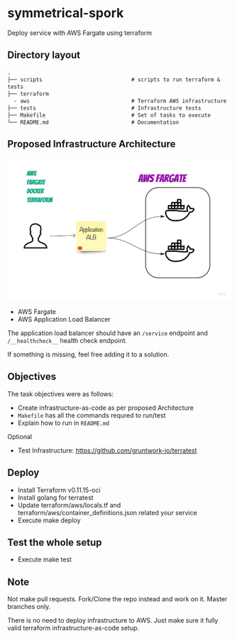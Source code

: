 # symmetrical-spork

Deploy service with AWS Fargate using terraform

## Directory layout

    .
    ├── scripts                            # scripts to run terraform & tests
    ├── terraform
      - aws                                # Terraform AWS infrastructure
    ├── tests                              # Infrastructure tests
    ├── Makefile                           # Set of tasks to execute
    └── README.md                          # Documentation

## Proposed Infrastructure Architecture

![design](design.jpg "Architecture")

* AWS Fargate
* AWS Application Load Balancer

The application load balancer should have an `/service` endpoint and `/__healthcheck__` health check endpoint.

If something is missing, feel free adding it to a solution.

## Objectives

The task objectives were as follows:

* Create infrastructure-as-code as per proposed Architecture
* `Makefile` has all the commands requred to run/test
* Explain how to run in `README.md`

Optional

* Test Infrastructure: https://github.com/gruntwork-io/terratest

## Deploy

* Install Terraform v0.11.15-oci
* Install golang for terratest
* Update terraform/aws/locals.tf and terraform/aws/container_definitions.json related your service
* Execute make deploy

## Test the whole setup

* Execute make test


## Note

Not make pull requests. Fork/Clone the repo instead and work on it. Master branches only.

There is no need to deploy infrastructure to AWS. Just make sure it fully valid terraform infrastructure-as-code setup.
